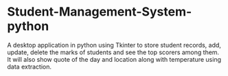 # Student-Management-System-python

A desktop application in python using Tkinter to store student records, add, update, delete the marks of students and see the top scorers among them. It will also show quote of the day and location along with temperature using data extraction.
